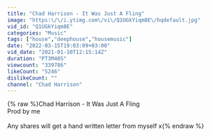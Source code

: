 ```yaml
---
title: "Chad Harrison - It Was Just A Fling"
image: "https:\/\/i.ytimg.com\/vi\/Q1UGkYiqm8E\/hqdefault.jpg"
vid_id: "Q1UGkYiqm8E"
categories: "Music"
tags: ["house","deephouse","housemusic"]
date: "2022-03-15T19:03:09+03:00"
vid_date: "2021-01-10T12:15:14Z"
duration: "PT3M40S"
viewcount: "339786"
likeCount: "5246"
dislikeCount: ""
channel: "Chad Harrison"
---
```

{% raw %}Chad Harrison - It Was Just A Fling <br />Prod by me<br /><br />Any shares will get a hand written letter from myself x{% endraw %}
